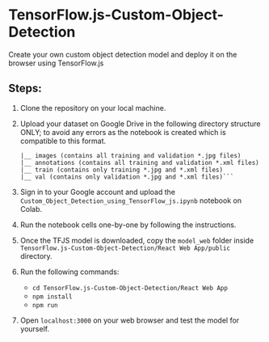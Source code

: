 # TensorFlow.js-Custom-Object-Detection
Create your own custom object detection model and deploy it on the browser using TensorFlow.js

## Steps:

1. Clone the repository on your local machine.
2. Upload your dataset on Google Drive in the following directory structure ONLY; to avoid any errors as the notebook is created which is compatible to this format.

   ```TFJS-Custom-Detection
   |__ images (contains all training and validation *.jpg files)
   |__ annotations (contains all training and validation *.xml files)
   |__ train (contains only training *.jpg and *.xml files)
   |__ val (contains only validation *.jpg and *.xml files)```
   
3. Sign in to your Google account and upload the `Custom_Object_Detection_using_TensorFlow_js.ipynb` notebook on Colab.
4. Run the notebook cells one-by-one by following the instructions.
5. Once the TFJS model is downloaded, copy the `model_web` folder inside `TensorFlow.js-Custom-Object-Detection/React Web App/public` directory.
6. Run the following commands:
   - `cd TensorFlow.js-Custom-Object-Detection/React Web App`
   - `npm install`
   - `npm run`
7. Open `localhost:3000` on your web browser and test the model for yourself.


